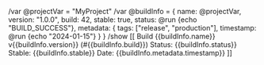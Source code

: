 /var @projectVar = "MyProject"
/var @buildInfo = {
name: @projectVar,
version: "1.0.0",
build: 42,
stable: true,
status: @run {echo "BUILD_SUCCESS"},
metadata: {
tags: ["release", "production"],
timestamp: @run {echo "2024-01-15"}
  }
}
/show [[
Build {{buildInfo.name}} v{{buildInfo.version}} (#{{buildInfo.build}})
Status: {{buildInfo.status}}
Stable: {{buildInfo.stable}}
Date: {{buildInfo.metadata.timestamp}}
]]